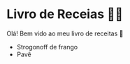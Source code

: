 # Livro de Receias :man_cook:

Olá! Bem vido ao meu livro de receitas :wave:

- Strogonoff de frango
- Pavê